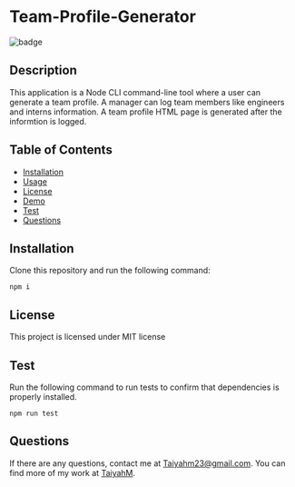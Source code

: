 # Team-Profile-Generator
  ![badge](https://img.shields.io/badge/license-MIT-blue.svg)

  ## Description

  This application is a Node CLI command-line tool where a user can generate a team profile. A manager can log team members like engineers and interns information. A team profile HTML page is generated after the informtion is logged.

  ## Table of Contents

  * [Installation](#Installation)
  * [Usage](#Usage)
  * [License](#License)
  * [Demo](#Demonstration)
  * [Test](#Test)
  * [Questions](#question) 

  ## Installation 
  Clone this repository and run the following command:
  
  ```
  npm i
  ``` 

  ## License 

  This project is licensed under MIT license

  ## Test
  Run the following command to run tests to confirm that dependencies is properly installed.
  
  ```
  npm run test
  ```
  ## Questions

  If there are any questions, contact me at Taiyahm23@gmail.com. You can find more of my work at [TaiyahM](https://github.com/TaiyahM/).
  
